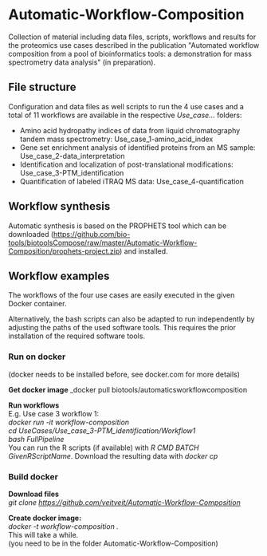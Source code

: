 # Automatic-Workflow-Composition

Collection of material including data files, scripts, workflows and results for the proteomics use cases described in the publication "Automated workflow composition from a pool of bioinformatics tools: a demonstration for mass spectrometry data analysis" (in preparation).

## File structure
Configuration and data files as well scripts to run the 4 use cases and a total of 11 workflows are available in the respective _Use_case..._ folders:

- Amino acid hydropathy indices of data from liquid chromatography tandem mass spectrometry: Use_case_1-amino_acid_index
- Gene set enrichment analysis of identified proteins from an MS sample: Use_case_2-data_interpretation
- Identification and localization of post-translational modifications:	Use_case_3-PTM_identification
- Quantification of labeled iTRAQ MS data: Use_case_4-quantification

## Workflow synthesis
Automatic synthesis is based on the PROPHETS tool which can be downloaded (https://github.com/bio-tools/biotoolsCompose/raw/master/Automatic-Workflow-Composition/prophets-project.zip) and installed. 

## Workflow examples
The workflows of the four use cases are easily executed in the given Docker container. 

Alternatively, the bash scripts can also be adapted to run independently by adjusting the paths of the used software tools. This requires the prior installation of the required software tools.

### Run on docker
(docker needs to be installed before, see docker.com for more details)

__Get docker image__
_docker pull biotools/automaticsworkflowcomposition

__Run workflows__   
E.g. Use case 3 workflow 1:   
_docker run -it workflow-composition_   
_cd UseCases/Use_case_3-PTM_identification/Workflow1_   
_bash FullPipeline_   
You can run the R scripts (if available) with _R CMD BATCH GivenRScriptName_. Download the resulting data with _docker cp_

### Build docker
__Download files__    
_git clone https://github.com/veitveit/Automatic-Workflow-Composition_

__Create docker image:__    
_docker -t workflow-composition ._  
This will take a while.   
(you need to be in the folder Automatic-Workflow-Composition)

